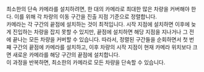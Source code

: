 최소한의 단속 카메라를 설치하려면, 한 대의 카메라로 최대한 많은 차량을 커버해야 한다. 이를 위해 각 차량의 이동 구간을 진출 지점 기준으로 정렬합니다.    
카메라는 각 구간의 끝점에 설치하는 것이 최적입니다. 시작 지점에 설치하면 이후에 늦게 진입하는 차량을 잡지 못할 수 있지만, 끝점에 설치하면 해당 지점을 지나거나 그 전에 끝나는 모든 차량을 커버할 수 있습니다.
따라서, 정렬된 구간들을 순회하면서 첫 번째 구간의 끝점에 카메라를 설치하고, 이후 차량의 시작 지점이 현재 카메라 위치보다 크면 새로운 카메라를 해당 구간의 끝점에 설치합니다.  
이 과정을 반복하면, 최소한의 카메라로 모든 차량을 단속할 수 있습니다.  
